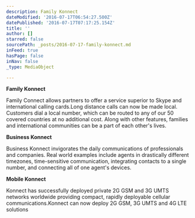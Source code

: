 ```yaml
---
description: Family Konnect
dateModified: '2016-07-17T06:54:27.500Z'
datePublished: '2016-07-17T07:17:25.154Z'
title: ''
author: []
starred: false
sourcePath: _posts/2016-07-17-family-konnect.md
inFeed: true
hasPage: false
inNav: false
_type: MediaObject

---
```

**Family Konnect**

Family Connect allows partners to offer a service superior to Skype and international calling cards.Long distance calls can now be made local. Customers dial a local number, which can be routed to any of our 50 covered countries at no additional cost. Along with other features, families and international communities can be a part of each other's lives.

**Business Konnect**

Business Konnect invigorates the daily communications of professionals and companies. Real world examples include agents in drastically different timezones, time-sensitive communication, integrating contacts to a single number, and connecting all of one agent's devices.

**Mobile Konnect**

Konnect has successfully deployed private 2G GSM and 3G UMTS networks worldwide providing compact, rapidly deployable cellular communications.Konnect can now deploy 2G GSM, 3G UMTS and 4G LTE solutions
